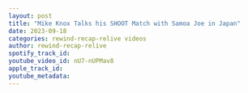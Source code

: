 ```yaml
---
layout: post
title: "Mike Knox Talks his SHOOT Match with Samoa Joe in Japan"
date: 2023-09-18
categories: rewind-recap-relive videos
author: rewind-recap-relive
spotify_track_id: 
youtube_video_id: nU7-nUPMav8
apple_track_id: 
youtube_metadata: 
---
```

